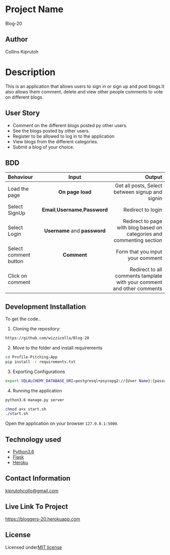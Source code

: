 # Project Name

 Blog-20

## Author

 Collins Kiprutoh

# Description

This is an application that allows users to sign in or sign up and post blogs.It also allows them comment, delete and view other people comments  to vote on different blogs.

## User Story

- Comment on the different blogs posted py other users.
- See the blogs posted by other users.
- Register to be allowed to log in to the application
- View blogs from the different categories.
- Submit a blog of your choice.

## BDD

| Behaviour             |                Input                |                                                                       Output |
| :-------------------- | :---------------------------------: | ---------------------------------------------------------------------------: |
| Load the page         |          **On page load**           |                               Get all posts, Select between signup and signin |
| Select SignUp         | **Email**,**Username**,**Password** |                                                            Redirect to login |
| Select Login          |    **Username** and **password**    | Redirect to page with blog based on categories and commenting section |
| Select comment button |             **Comment**             |                                             Form that you input your comment |
| Click on comment       |                                     |       Redirect to all comments tamplate with your comment and other comments |

## Development Installation

To get the code..

1. Cloning the repository:

```bash
https://github.com/wizzicollo/Blog-20
```

2. Move to the folder and install requirements

```bash
cd Profile-Pitching-App
pip install -r requirements.txt
```

3. Exporting Configurations

```bash
export SQLALCHEMY_DATABASE_URI=postgresql+psycopg2://{User Name}:{password}@localhost/{database name}
```

4. Running the application

```bash
python3.6 manage.py server

chmod a+x start.sh
./start.sh
```

Open the application on your browser `127.0.0.1:5000`.

## Technology used

- [Python3.6](https://www.python.org/)
- [Flask](http://flask.pocoo.org/)
- [Heroku](https://heroku.com)

## Contact Information

kiprutohcollo@gmail.com

## Live Link To Project

https://bloggers-20.herokuapp.com


## License
 
 Licensed under[MIT license](license)


